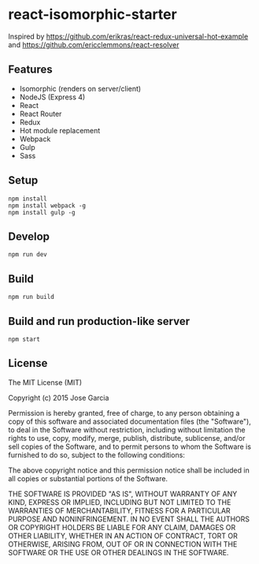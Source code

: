# react-isomorphic-starter

Inspired by https://github.com/erikras/react-redux-universal-hot-example and https://github.com/ericclemmons/react-resolver

## Features
- Isomorphic (renders on server/client)
- NodeJS (Express 4)
- React
- React Router
- Redux
- Hot module replacement
- Webpack
- Gulp
- Sass

## Setup

```
npm install
npm install webpack -g
npm install gulp -g
```

## Develop

```
npm run dev
```

## Build

```
npm run build
```

## Build and run production-like server

```
npm start
```

## License

The MIT License (MIT)

Copyright (c) 2015 Jose Garcia

Permission is hereby granted, free of charge, to any person obtaining a copy
of this software and associated documentation files (the "Software"), to deal
in the Software without restriction, including without limitation the rights
to use, copy, modify, merge, publish, distribute, sublicense, and/or sell
copies of the Software, and to permit persons to whom the Software is
furnished to do so, subject to the following conditions:

The above copyright notice and this permission notice shall be included in all
copies or substantial portions of the Software.

THE SOFTWARE IS PROVIDED "AS IS", WITHOUT WARRANTY OF ANY KIND, EXPRESS OR
IMPLIED, INCLUDING BUT NOT LIMITED TO THE WARRANTIES OF MERCHANTABILITY,
FITNESS FOR A PARTICULAR PURPOSE AND NONINFRINGEMENT. IN NO EVENT SHALL THE
AUTHORS OR COPYRIGHT HOLDERS BE LIABLE FOR ANY CLAIM, DAMAGES OR OTHER
LIABILITY, WHETHER IN AN ACTION OF CONTRACT, TORT OR OTHERWISE, ARISING FROM,
OUT OF OR IN CONNECTION WITH THE SOFTWARE OR THE USE OR OTHER DEALINGS IN THE
SOFTWARE.
